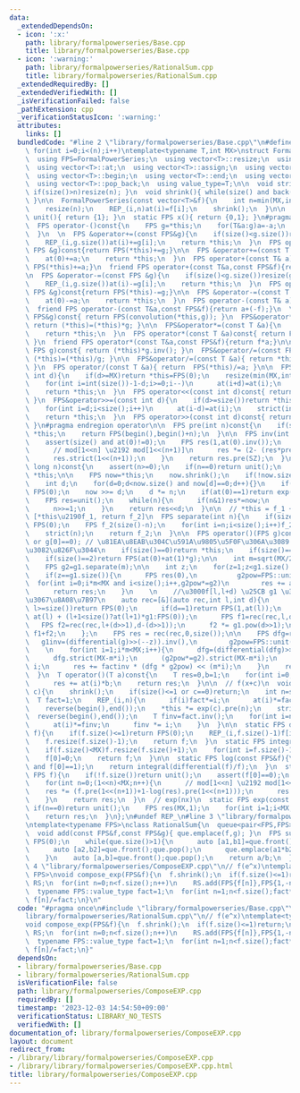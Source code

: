 ```yaml
---
data:
  _extendedDependsOn:
  - icon: ':x:'
    path: library/formalpowerseries/Base.cpp
    title: library/formalpowerseries/Base.cpp
  - icon: ':warning:'
    path: library/formalpowerseries/RationalSum.cpp
    title: library/formalpowerseries/RationalSum.cpp
  _extendedRequiredBy: []
  _extendedVerifiedWith: []
  _isVerificationFailed: false
  _pathExtension: cpp
  _verificationStatusIcon: ':warning:'
  attributes:
    links: []
  bundledCode: "#line 2 \"library/formalpowerseries/Base.cpp\"\n#define REP_(i,n)\
    \ for(int i=0;i<(n);i++)\ntemplate<typename T,int MX>\nstruct FormalPowerSeries:vector<T>{\n\
    \  using FPS=FormalPowerSeries;\n  using vector<T>::resize;\n  using vector<T>::size;\n\
    \  using vector<T>::at;\n  using vector<T>::assign;\n  using vector<T>::vector;\n\
    \  using vector<T>::begin;\n  using vector<T>::end;\n  using vector<T>::back;\n\
    \  using vector<T>::pop_back;\n  using value_type=T;\n\n  void strict(int n){\
    \ if(size()>n)resize(n); }\n  void shrink(){ while(size() and back()==0)pop_back();\
    \ }\n\n  FormalPowerSeries(const vector<T>&f){\n    int n=min(MX,int(f.size()));\n\
    \    resize(n);\n    REP_(i,n)at(i)=f[i];\n    shrink();\n  }\n\n  static FPS\
    \ unit(){ return {1}; }\n  static FPS x(){ return {0,1}; }\n#pragma region operator\n\
    \  FPS operator-()const{\n    FPS g=*this;\n    for(T&a:g)a=-a;\n    return g;\n\
    \  }\n  \n  FPS &operator+=(const FPS&g){\n    if(size()<g.size())resize(g.size());\n\
    \    REP_(i,g.size())at(i)+=g[i];\n    return *this;\n  }\n  FPS operator+(const\
    \ FPS &g)const{return FPS(*this)+=g;}\n\n  FPS &operator+=(const T &a){\n    if(!size())resize(1);\n\
    \    at(0)+=a;\n    return *this;\n  }\n  FPS operator+(const T& a)const{return\
    \ FPS(*this)+=a;}\n  friend FPS operator+(const T&a,const FPS&f){return f+a;}\n\
    \n  FPS &operator-=(const FPS &g){\n    if(size()<g.size())resize(g.size());\n\
    \    REP_(i,g.size())at(i)-=g[i];\n    return *this;\n  }\n  FPS operator-(const\
    \ FPS &g)const{return FPS(*this)-=g;}\n\n  FPS &operator-=(const T &a){\n    if(!size())resize(1);\n\
    \    at(0)-=a;\n    return *this;\n  }\n  FPS operator-(const T& a){return FPS(*this)-=a;}\n\
    \  friend FPS operator-(const T&a,const FPS&f){return a+(-f);}\n  \n  FPS operator*(const\
    \ FPS&g)const{ return FPS(convolution(*this,g)); }\n  FPS&operator*=(const FPS&g){\
    \ return (*this)=(*this)*g; }\n\n  FPS&operator*=(const T &a){\n    REP_(i,size())at(i)*=a;\n\
    \    return *this;\n  }\n  FPS operator*(const T &a)const{ return FPS(*this)*=a;\
    \ }\n  friend FPS operator*(const T&a,const FPS&f){return f*a;}\n\n  FPS operator/(const\
    \ FPS g)const{ return (*this)*g.inv(); }\n  FPS&operator/=(const FPS&g){ return\
    \ (*this)=(*this)/g; }\n\n  FPS&operator/=(const T &a){ return *this *= a.inv();\
    \ }\n  FPS operator/(const T &a){ return  FPS(*this)/=a; }\n\n  FPS&operator<<=(const\
    \ int d){\n    if(d>=MX)return *this=FPS(0);\n    resize(min(MX,int(size())+d));\n\
    \    for(int i=int(size())-1-d;i>=0;i--)\n      at(i+d)=at(i);\n    for(int i=d-1;i>=0;i--)at(i)=0;\n\
    \    return *this;\n  }\n  FPS operator<<(const int d)const{ return FPS(*this)<<=d;\
    \ }\n  FPS&operator>>=(const int d){\n    if(d>=size())return *this=FPS(0);\n\
    \    for(int i=d;i<size();i++)\n      at(i-d)=at(i);\n    strict(int(size())-d);\n\
    \    return *this;\n  }\n  FPS operator>>(const int d)const{ return FPS(*this)>>=d;\
    \ }\n#pragma endregion operator\n\n  FPS pre(int n)const{\n    if(size()<=n)return\
    \ *this;\n    return FPS(begin(),begin()+n);\n  }\n\n  FPS inv(int SZ=MX)const{\n\
    \    assert(size() and at(0)!=0);\n    FPS res(1,at(0).inv());\n    for(int n=0;(1<<n)<SZ;n++){\n\
    \      // mod[1<<n] \u2192 mod[1<<(n+1)]\n      res *= (2- (res*pre(1<<(n+1))).pre(1<<(n+1)));\n\
    \      res.strict(1<<(n+1));\n    }\n    return res.pre(SZ);\n  }\n\n  FPS pow(long\
    \ long n)const{\n    assert(n>=0);\n    if(n==0)return unit();\n    if(n==1)return\
    \ *this;\n\n    FPS now=*this;\n    now.shrink();\n    if(!now.size())return now;\n\
    \    int d;\n    for(d=0;d<now.size() and now[d]==0;d++){}\n    if(d>=(MX+n-1)/n)return\
    \ FPS(0);\n    now >>= d;\n    d *= n;\n    if(at(0)==1)return exp(n*log(now))<<d;\n\
    \    FPS res=unit();\n    while(n){\n      if(n&1)res*=now;\n      now*=now;\n\
    \      n>>=1;\n    }\n    return res<<d;\n  }\n\n  // *this = f_1 + f_2 x^n \u21D2\
    \ [*this\u2190f_1, return f_2]\n  FPS separate(int n){\n    if(size()<=n)return\
    \ FPS(0);\n    FPS f_2(size()-n);\n    for(int i=n;i<size();i++)f_2[i-n]=at(i);\n\
    \    strict(n);\n    return f_2;\n  }\n\n  FPS operator()(FPS g)const{\n    assert(!g.size()\
    \ or g[0]==0); // \u81EA\u8EAB\u304C\u591A\u9805\u5F0F\u306A\u3089 g[0]!=0 \u3067\
    \u3082\u826F\u3044\n    if(size()==0)return *this;\n    if(size()==1)return FPS(1,at(0));\n\
    \    if(size()==2)return FPS(at(0)+at(1)*g);\n\n    int m=sqrt(MX/20);\n    FPS&g1=g;\n\
    \    FPS g2=g1.separate(m);\n\n    int z;\n    for(z=1;z<g1.size() and g1[z]==0;z++){}\n\
    \    if(z==g1.size()){\n      FPS res(0),\n          g2pow=FPS::unit();\n    \
    \  for(int i=0;i*m<MX and i<size();i++,g2pow*=g2)\n        res += at(i) * g2pow<<(i*m);\n\
    \      return res;\n    }\n    \n    //\u3000f[l,l+d) \u25CB g1 \u3092\u518D\u5E30\
    \u3067\u8A08\u7B97\n    auto rec=[&](auto rec,int l,int d){\n      if(d==0 or\
    \ l>=size())return FPS(0);\n      if(d==1)return FPS(1,at(l));\n      if(d==2)return\
    \ at(l) + (l+1<size()?at(l+1)*g1:FPS(0));\n      FPS f1=rec(rec,l,d>>1);\n   \
    \   FPS f2=rec(rec,l+(d>>1),d-(d>>1));\n      f2 *= g1.pow(d>>1);\n      return\
    \ f1+f2;\n    };\n    FPS res = rec(rec,0,size());\n\n    FPS dfg=res,\n     \
    \   g1inv=(differential(g)>>(--z)).inv(),\n        g2pow=FPS::unit();\n    T factinv=1;\n\
    \    \n    for(int i=1;i*m<MX;i++){\n      dfg=(differential(dfg)>>z)*g1inv;\n\
    \      dfg.strict(MX-m*i);\n      (g2pow*=g2).strict(MX-m*i);\n      factinv /=\
    \ i;\n      res += factinv * (dfg * g2pow) << (m*i);\n    }\n    return res;\n\
    \  }\n  T operator()(T a)const{\n    T res=0,b=1;\n    for(int i=0;i<size();i++,b*=a)\n\
    \      res += at(i)*b;\n    return res;\n  }\n\n  // f(x+c)\n  void taylor_shift(T\
    \ c){\n    shrink();\n    if(size()<=1 or c==0)return;\n    int n=size();\n  \
    \  T fact=1;\n    REP_(i,n){\n      if(i)fact*=i;\n      at(i)*=fact;\n    }\n\
    \    reverse(begin(),end());\n    *this *= exp(c).pre(n);\n    strict(n);\n  \
    \  reverse(begin(),end());\n    T finv=fact.inv();\n    for(int i=n-1;i>=0;i--){\n\
    \      at(i)*=finv;\n      finv *= i;\n    }\n  }\n\n  static FPS differential(FPS\
    \ f){\n    if(f.size()<=1)return FPS(0);\n    REP_(i,f.size()-1)f[i]=(i+1)*f[i+1];\n\
    \    f.resize(f.size()-1);\n    return f;\n  }\n  static FPS integral(FPS f){\n\
    \    if(f.size()<MX)f.resize(f.size()+1);\n    for(int i=f.size()-1;i>0;i--)f[i]=f[i-1]/i;\n\
    \    f[0]=0;\n    return f;\n  }\n\n  static FPS log(const FPS&f){\n    assert(f.size()\
    \ and f[0]==1);\n    return integral(differential(f)/f);\n  }\n  static FPS exp(const\
    \ FPS f){\n    if(!f.size())return unit();\n    assert(f[0]==0);\n    FPS res=unit();\n\
    \    for(int n=0;(1<<n)<MX;n++){\n      // mod[1<<n] \u2192 mod[1<<(n+1)]\n  \
    \    res *= (f.pre(1<<(n+1))+1-log(res).pre(1<<(n+1)));\n      res.strict(1<<(n+1));\n\
    \    }\n    return res;\n  }\n  // exp(nx)\n  static FPS exp(const T n){\n   \
    \ if(n==0)return unit();\n    FPS res(MX,1);\n    for(int i=1;i<MX;i++)res[i]=res[i-1]*n/i;\n\
    \    return res;\n  }\n};\n#undef REP_\n#line 3 \"library/formalpowerseries/RationalSum.cpp\"\
    \ntemplate<typename FPS>\nclass RationalSum{\n  queue<pair<FPS,FPS>> que;\npublic:\n\
    \  void add(const FPS&f,const FPS&g){ que.emplace(f,g); }\n  FPS sum(){\n    if(!que.size())return\
    \ FPS(0);\n    while(que.size()>1){\n      auto [a1,b1]=que.front();que.pop();\n\
    \      auto [a2,b2]=que.front();que.pop();\n      que.emplace(a1*b2+a2*b1,b1*b2);\n\
    \    }\n    auto [a,b]=que.front();que.pop();\n    return a/b;\n  }\n};\n#line\
    \ 4 \"library/formalpowerseries/ComposeEXP.cpp\"\n// f(e^x)\ntemplate<typename\
    \ FPS>\nvoid compose_exp(FPS&f){\n  f.shrink();\n  if(f.size()<=1)return;\n  RationalSum<FPS>\
    \ RS;\n  for(int n=0;n<f.size();n++)\n    RS.add(FPS{f[n]},FPS{1,-n});\n  f=RS.sum();\n\
    \  typename FPS::value_type fact=1;\n  for(int n=1;n<f.size();fact*=++n)\n   \
    \ f[n]/=fact;\n}\n"
  code: "#pragma once\n#include \"library/formalpowerseries/Base.cpp\"\n#include \"\
    library/formalpowerseries/RationalSum.cpp\"\n// f(e^x)\ntemplate<typename FPS>\n\
    void compose_exp(FPS&f){\n  f.shrink();\n  if(f.size()<=1)return;\n  RationalSum<FPS>\
    \ RS;\n  for(int n=0;n<f.size();n++)\n    RS.add(FPS{f[n]},FPS{1,-n});\n  f=RS.sum();\n\
    \  typename FPS::value_type fact=1;\n  for(int n=1;n<f.size();fact*=++n)\n   \
    \ f[n]/=fact;\n}"
  dependsOn:
  - library/formalpowerseries/Base.cpp
  - library/formalpowerseries/RationalSum.cpp
  isVerificationFile: false
  path: library/formalpowerseries/ComposeEXP.cpp
  requiredBy: []
  timestamp: '2023-12-03 14:54:50+09:00'
  verificationStatus: LIBRARY_NO_TESTS
  verifiedWith: []
documentation_of: library/formalpowerseries/ComposeEXP.cpp
layout: document
redirect_from:
- /library/library/formalpowerseries/ComposeEXP.cpp
- /library/library/formalpowerseries/ComposeEXP.cpp.html
title: library/formalpowerseries/ComposeEXP.cpp
---
```

